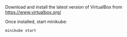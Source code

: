 Download and install the latest version of VirtualBox from https://www.virtualbox.org/

Once installed, start minikube:

```shell
minikube start
```
